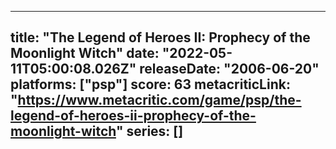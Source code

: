 
---
title: "The Legend of Heroes II: Prophecy of the Moonlight Witch"
date: "2022-05-11T05:00:08.026Z"
releaseDate: "2006-06-20"
platforms: ["psp"]
score: 63
metacriticLink: "https://www.metacritic.com/game/psp/the-legend-of-heroes-ii-prophecy-of-the-moonlight-witch"
series: []
---
